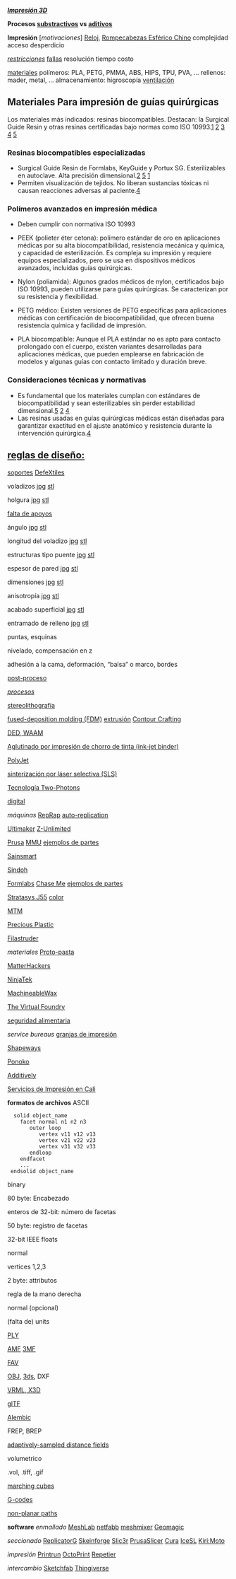 ***[Impresión 3D](https://www.fablabcali.org/tecnologias-fablab/)***

**Procesos [substractivos](https://medium.com/cnc-life/history-of-cnc-machining-part-1-2a4b290d994d) vs [aditivos](http://www.cnn.com/2014/02/13/tech/innovation/the-night-i-invented-3d-printing-chuck-hall/)**

**Impresión**
[*motivaciones*] [Reloj](http://www.laimer.ch), [Rompecabezas Esférico Chino](https://fab.cba.mit.edu/classes/863.21/CBA/people/lingdong/site/06-3d-print.html)
complejidad
acceso
desperdicio

[*restricciones*](http://www.3dbenchy.com)
[fallas](http://academy.cba.mit.edu/classes/scanning_printing/fail.jpg)
resolución
tiempo
costo

[materiales](https://help.prusa3d.com/en/materials)
polímeros: PLA, PETG, PMMA, ABS, HIPS, TPU, PVA, …
rellenos: mader, metal, …
almacenamiento: higroscopía
[ventilación](http://academy.cba.mit.edu/classes/scanning_printing/emissions.pdf)

## Materiales Para impresión de guías quirúrgicas
Los materiales más indicados: resinas biocompatibles. Destacan: la Surgical Guide Resin y otras resinas certificadas bajo normas como ISO 10993.[1](https://support.formlabs.com/s/article/Using-Surgical-Guide-Resin?language=es) [2](https://rapident.co/producto/resina-portux-de-impresion-3d-guias/) [3](https://eddm.es/blog-ingenius/materiales-biocompatibles-para-impresion-3d/) [4](https://dentometric.com/resina-para-guias-quirurgicas/) [5](https://formlabs.com/es/materials/dental/)

### Resinas biocompatibles especializadas

- Surgical Guide Resin de Formlabs, KeyGuide y Portux SG. Esterilizables en autoclave. Alta precisión dimensional.[2](https://rapident.co/producto/resina-portux-de-impresion-3d-guias/) [5](https://formlabs.com/es/materials/dental/) [1](https://support.formlabs.com/s/article/Using-Surgical-Guide-Resin?language=es)
- Permiten visualización de tejidos. No liberan sustancias tóxicas ni causan reacciones adversas al paciente.[4](https://dentometric.com/resina-para-guias-quirurgicas/)

### Polímeros avanzados en impresión médica

- Deben cumplir con normativa ISO 10993
- PEEK (polieter éter cetona): polímero estándar de oro en aplicaciones médicas por su alta biocompatibilidad, resistencia mecánica y química, y capacidad de esterilización. Es compleja su impresión y requiere equipos especializados, pero se usa en dispositivos médicos avanzados, incluidas guías quirúrgicas.

- Nylon (poliamida): Algunos grados médicos de nylon, certificados bajo ISO 10993, pueden utilizarse para guías quirúrgicas. Se caracterizan por su resistencia y flexibilidad.

- PETG médico: Existen versiones de PETG específicas para aplicaciones médicas con certificación de biocompatibilidad, que ofrecen buena resistencia química y facilidad de impresión.

- PLA biocompatible: Aunque el PLA estándar no es apto para contacto prolongado con el cuerpo, existen variantes desarrolladas para aplicaciones médicas, que pueden emplearse en fabricación de modelos y algunas guías con contacto limitado y duración breve.


### Consideraciones técnicas y normativas

- Es fundamental que los materiales cumplan con estándares de biocompatibilidad y sean esterilizables sin perder estabilidad dimensional.[5](https://formlabs.com/es/materials/dental/) [2](https://rapident.co/producto/resina-portux-de-impresion-3d-guias/) [4](https://dentometric.com/resina-para-guias-quirurgicas/)
- Las resinas usadas en guías quirúrgicas médicas están diseñadas para garantizar exactitud en el ajuste anatómico y resistencia durante la intervención quirúrgica.[4](https://dentometric.com/resina-para-guias-quirurgicas/)

## [reglas de diseño:](http://academy.cba.mit.edu/classes/scanning_printing/designrules.jpg)

[soportes](https://n-e-r-v-o-u-s.com/projects/albums/kinematics-link/) [DefeXtiles](https://www.youtube.com/watch?v=gZ_p9o28m5I)

voladizos [jpg](http://academy.cba.mit.edu/classes/scanning_printing/Prusa/overhang.jpg) [stl](https://oicampo-uao.github.io/academics/CABD/stl_files/overhang.stl)

holgura [jpg](http://academy.cba.mit.edu/classes/scanning_printing/Prusa/clearance.jpg) [stl](https://oicampo-uao.github.io/academics/CABD/stl_files/clearance.stl)

[falta de apoyos](https://news.mit.edu/2020/defextiles-leveraging-3d-printer-defect-to-create-quasi-textiles-1020)

ángulo [jpg](http://academy.cba.mit.edu/classes/scanning_printing/Prusa/angle.jpg) [stl](https://oicampo-uao.github.io/academics/CABD/stl_files/angle.stl)

longitud del voladizo [jpg](http://academy.cba.mit.edu/classes/scanning_printing/Prusa/free.jpg) [stl](https://oicampo-uao.github.io/academics/CABD/stl_files/free.stl)

estructuras tipo puente [jpg](http://academy.cba.mit.edu/classes/scanning_printing/Prusa/bridging.jpg) [stl](https://oicampo-uao.github.io/academics/CABD/stl_files/bridging.stl)

espesor de pared [jpg](http://academy.cba.mit.edu/classes/scanning_printing/Form3/thickness.jpg) [stl](https://oicampo-uao.github.io/academics/CABD/stl_files/thickness.stl)

dimensiones [jpg](http://academy.cba.mit.edu/classes/scanning_printing/Prusa/dimension.jpg) [stl](https://oicampo-uao.github.io/academics/CABD/stl_files/dimension.stl)

anisotropía [jpg](http://academy.cba.mit.edu/classes/scanning_printing/Prusa/anisotropy.jpg) [stl](https://oicampo-uao.github.io/academics/CABD/stl_files/anisotropy.stl)

acabado superficial [jpg](http://academy.cba.mit.edu/classes/scanning_printing/Prusa/finish.jpg) [stl](https://oicampo-uao.github.io/academics/CABD/stl_files/finish.stl)

entramado de relleno [jpg](http://academy.cba.mit.edu/classes/scanning_printing/Prusa/infill.jpg) [stl](https://oicampo-uao.github.io/academics/CABD/stl_files/infill.stl)

puntas, esquinas

nivelado, compensación en z

adhesión a la cama, deformación, “balsa” o marco, bordes

[post-proceso](http://www.smooth-on.com/Epoxy-Coatings-XTC/c1397_1429/index.html)

[*procesos*](http://www.shapeways.com/materials)

[stereolithografía](http://www.3dsystems.com/3d-printers)

[fused-deposition molding (FDM)](http://www.stratasys.com/3d-printers) [extrusión](http://www.emergingobjects.com/) [Contour Crafting](https://www.contourcrafting.com/)

[DED, WAAM](https://www.google.com/search?q=wire+additive)

[Aglutinado por impresión de chorro de tinta (ink-jet binder)](http://www.3dsystems.com/3d-printers/personal/overview)

[PolyJet](http://www.stratasys.com/polyjet-technology)


[sinterización por láser selectiva (SLS)](https://www.eos.info/systems_solutions/metal/systems_equipment)

[Tecnología Two-Photons](https://www.nanoscribe.com/en/)

[digital](http://cba.mit.edu/events/13.03.scifab/index.html)

*máquinas*
[RepRap](http://reprap.org/) [auto-replication](http://fab.cba.mit.edu/classes/865.18/replication/Jones.pdf)

[Ultimaker](https://ultimaker.com) [Z-Unlimited](http://www.rooiejoris.nl/3d-elephant-petition)

[Prusa](https://www.prusa3d.com) [MMU](https://shop.prusa3d.com/en/upgrades/183-original-prusa-i3-mk25smk3s-multi-material-2s-upgrade-kit-mmu2s.html) [ejemplos de partes](http://academy.cba.mit.edu/classes/scanning_printing/designrules.jpg)

[Sainsmart](https://www.sainsmart.com/collections/3d-printers)

[Sindoh](http://3dprinter.sindoh.com/)

[Formlabs](http://formlabs.com/) [Chase Me](https://formlabs.com/blog/chase-me-3d-printed-film) [ejemplos de partes](http://academy.cba.mit.edu/classes/scanning_printing/Form3/index.html)

[Stratasys J55](https://www.stratasys.com/3d-printers/j55) [color](http://academy.cba.mit.edu/classes/scanning_printing/J55/color.jpg)

[MTM](http://mtm.cba.mit.edu/)

[Precious Plastic](https://preciousplastic.com)

[Filastruder](https://www.filastruder.com)

*materiales*
[Proto-pasta](https://www.proto-pasta.com)

[MatterHackers](https://www.matterhackers.com)

[NinjaTek](https://ninjatek.com)

[MachineableWax](https://machinablewax.com/wax-filament/)

[The Virtual Foundry](https://www.thevirtualfoundry.com/)

[seguridad alimentaria](https://formlabs.com/blog/guide-to-food-safe-3d-printing)

*service bureaus*
[granjas de impresión](https://blog.prusaprinters.org/a-quick-look-to-our-printing-farm/)

[Shapeways](http://www.shapeways.com/)

[Ponoko](https://www.ponoko.com/)

[Additively](https://www.additively.com/en/)

[Servicios de Impresión en Cali](https://www.google.com/search?client=firefox-b-d&q=impresi%C3%B3n+3d+cali)

**formatos de archivos**
ASCII
```
  solid object_name
    facet normal n1 n2 n3
       outer loop
          vertex v11 v12 v13
          vertex v21 v22 v23
          vertex v31 v32 v33
       endloop
    endfacet
    ...
 endsolid object_name
```
binary

80 byte: Encabezado

enteros de 32-bit: número de facetas

50 byte: registro de facetas

32-bit IEEE floats

normal

vertices 1,2,3

2 byte: attributos

regla de la mano derecha

normal (opcional)

(falta de) units

[PLY](http://graphics.stanford.edu/data/3Dscanrep/)

[AMF](https://www.astm.org/Standards/ISOASTM52915.htm) [3MF](http://www.3mf.io/)

[FAV](https://www.fujixerox.com/eng/company/technology/communication/3d/fav.html)

[OBJ](http://usa.autodesk.com/alias/), [3ds](http://usa.autodesk.com/3ds-max/), DXF

[VRML, X3D](http://www.web3d.org/x3d-vrml-most-widely-used-3d-formats)

[glTF](https://www.khronos.org/gltf)

[Alembic](https://www.alembic.io)

FREP, BREP

[adaptively-sampled distance fields](http://cba.mit.edu/docs/theses/13.05.Keeter.pdf)

volumetrico

.vol, .tiff, .gif

[marching cubes](http://academy.cba.mit.edu/classes/scanning_printing/MarchingCubes.pdf)

[G-codes](https://reprap.org/wiki/G-code)

[non-planar paths](https://www.nonplanar.xyz/)

**software**
*enmallado*
[MeshLab](http://www.meshlab.net/) [netfabb](https://www.autodesk.com/products/netfabb/overview) [meshmixer](http://www.meshmixer.com/) [Geomagic](https://www.3dsystems.com/software)

*seccionado*
[ReplicatorG](http://replicat.org/) [Skeinforge](http://reprap.org/wiki/Skeinforge) [Slic3r](http://slic3r.org/) [PrusaSlicer](https://www.prusa3d.com/prusaslicer/) [Cura](http://software.ultimaker.com/) [IceSL](https://icesl.loria.fr) [Kiri:Moto](https://grid.space/kiri)

*impresión*
[Printrun](https://www.pronterface.com) [OctoPrint](https://octoprint.org) [Repetier](https://www.repetier.com)

*intercambio*
[Sketchfab](https://sketchfab.com/) [Thingiverse](https://www.thingiverse.com/)
